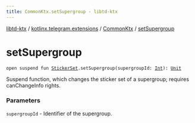 ```yaml
---
title: CommonKtx.setSupergroup - libtd-ktx
---
```


[libtd-ktx](../../index.html) / [kotlinx.telegram.extensions](../index.html) / [CommonKtx](index.html) / [setSupergroup](./set-supergroup.html)

# setSupergroup

`open suspend fun `[`StickerSet`](https://tdlibx.github.io/td/docs/org/drinkless/td/libcore/telegram/TdApi/StickerSet.html)`.setSupergroup(supergroupId: `[`Int`](https://kotlinlang.org/api/latest/jvm/stdlib/kotlin/-int/index.html)`): `[`Unit`](https://kotlinlang.org/api/latest/jvm/stdlib/kotlin/-unit/index.html)

Suspend function, which changes the sticker set of a supergroup; requires canChangeInfo rights.

### Parameters

`supergroupId` - Identifier of the supergroup.